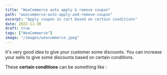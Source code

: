 ```yaml
---
title: "WooCommerce auto apply & remove coupon"
path: "woocommerce-auto-apply-and-remove-coupon"
excerpt: "Apply coupon in cart based on certain conditions"
date: 2022-11-30
draft: true
tags: ["WooCommerce"]
image: "/images/woocommerce.jpeg"
---
```


It's very good idea to give your customer some discounts. You can increase your sells to give some discounts based on certain conditions.

These **certain conditions** can be something like :

